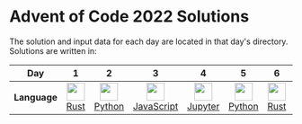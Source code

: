 # Advent of Code 2022 Solutions

The solution and input data for each day are located in that day's directory. Solutions are written in:

|      **Day** |     1 |     2 |     3 |     4 |     5 |     6 |     7 |     8 |     9 |    10 |    11 |    12 |    13 |    14 |    15 |    16 |    17 |    18 |    19 |    20 |    21 |    22 |    23 |    24 |    25 |
| ------------ | :---: | :---: | :---: | :---: | :---: | :---: | :---: | :---: | :---: | :---: | :---: | :---: | :---: | :---: | :---: | :---: | :---: | :---: | :---: | :---: | :---: | :---: | :---: | :---: | :---: |
| **Language** | [<img src="https://cdn.jsdelivr.net/gh/devicons/devicon/icons/rust/rust-plain.svg" width="32" height="32" />][Rust] [Rust] | [<img src="https://cdn.jsdelivr.net/gh/devicons/devicon/icons/python/python-original.svg" width="32" height="32" />][Python] [Python] | [<img src="https://cdn.jsdelivr.net/gh/devicons/devicon/icons/javascript/javascript-original.svg" width="32" height="32" />][JavaScript] [JavaScript] | [<img src="https://cdn.jsdelivr.net/gh/devicons/devicon/icons/jupyter/jupyter-original-wordmark.svg" width="32" height="32" />][Jupyter] [Jupyter] | [<img src="https://cdn.jsdelivr.net/gh/devicons/devicon/icons/python/python-original.svg" width="32" height="32" />][Python] [Python] | [<img src="https://cdn.jsdelivr.net/gh/devicons/devicon/icons/rust/rust-plain.svg" width="32" height="32" />][Rust] [Rust] | [<img src="https://cdn.jsdelivr.net/gh/devicons/devicon/icons/rust/rust-plain.svg" width="32" height="32" />][Rust] [Rust] | [<img src="https://cdn.jsdelivr.net/gh/devicons/devicon/icons/rust/rust-plain.svg" width="32" height="32" />][Rust] [Rust] | [<img src="https://cdn.jsdelivr.net/gh/devicons/devicon/icons/jupyter/jupyter-original-wordmark.svg" width="32" height="32" />][Jupyter] [Jupyter] | [<img src="https://cdn.jsdelivr.net/gh/devicons/devicon/icons/rust/rust-plain.svg" width="32" height="32" />][Rust] [Rust] | [<img src="https://cdn.jsdelivr.net/gh/devicons/devicon/icons/c/c-original.svg" width="32" height="32" />][C] [C] | [<img src="https://cdn.jsdelivr.net/gh/devicons/devicon/icons/jupyter/jupyter-original-wordmark.svg" width="32" height="32" />][Jupyter] [Jupyter] | [<img src="https://cdn.jsdelivr.net/gh/devicons/devicon/icons/rust/rust-plain.svg" width="32" height="32" />][Rust] [Rust] | [<img src="https://cdn.jsdelivr.net/gh/devicons/devicon/icons/rust/rust-plain.svg" width="32" height="32" />][Rust] [Rust] | [**?**][None] [None] | [**?**][None] [None] | [**?**][None] [None] | [**?**][None] [None] | [**?**][None] [None] | [**?**][None] [None] | [**?**][None] [None] | [**?**][None] [None] | [**?**][None] [None] | [**?**][None] [None] | [**?**][None] [None] |

[Rust]: https://www.rust-lang.org/
[Python]: https://www.python.org/
[JavaScript]: https://developer.mozilla.org/en-US/docs/Learn/JavaScript/First_steps/What_is_JavaScript
[Jupyter]: https://jupyter.org/
[C]: https://en.wikipedia.org/wiki/C_(programming_language)
[None]: https://en.wikipedia.org/wiki/Future
